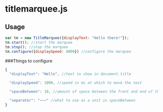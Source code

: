 titlemarquee.js
=========

Usage
-----

```javascript
var tm = new TitleMarquee({displayText: "Hello there!"});
tm.start(); //start the marquee
tm.stop(); //stop the marquee
tm.configure({displaySpeed: 4000}) //configure the marquee
```
###Things to configure
```javascript
{
  "displayText": "Hello", //text to show in document.title

  "displaySpeed": 1000, //speed in ms at which to move the text

  "spaceBetween": 10, //amount of space between the front and end of the text for when it wraps around

  "separator": "~~~" //what to use as a unit in spaceBetween
}
```
